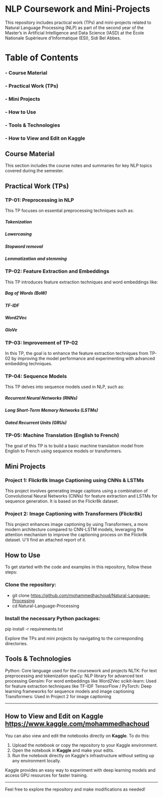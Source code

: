 # NLP Coursework and Mini-Projects
This repository includes practical work (TPs) and mini-projects related to Natural Language Processing (NLP) as part of the second year of the Master’s in Artificial Intelligence and Data Science (IASD) at the École Nationale Supérieure d'Informatique (ESI), Sidi Bel Abbes.

# Table of Contents
### - Course Material
### - Practical Work (TPs)
### - Mini Projects
### - How to Use
### - Tools & Technologies
### - How to View and Edit on Kaggle

## Course Material
This section includes the course notes and summaries for key NLP topics covered during the semester.

## Practical Work (TPs)
### TP-01: Preprocessing in NLP
This TP focuses on essential preprocessing techniques such as:

##### Tokenization
##### Lowercasing
##### Stopword removal
##### Lemmatization and stemming

### TP-02: Feature Extraction and Embeddings
This TP introduces feature extraction techniques and word embeddings like:

##### Bag of Words (BoW)
##### TF-IDF
##### Word2Vec
##### GloVe

### TP-03: Improvement of TP-02
In this TP, the goal is to enhance the feature extraction techniques from TP-02 by improving the model performance and experimenting with advanced embedding techniques.

### TP-04: Sequence Models
This TP delves into sequence models used in NLP, such as:

##### Recurrent Neural Networks (RNNs)
##### Long Short-Term Memory Networks (LSTMs)
##### Gated Recurrent Units (GRUs)

### TP-05: Machine Translation (English to French)
The goal of this TP is to build a basic machine translation model from English to French using sequence models or transformers.

## Mini Projects
### Project 1: Flickr8k Image Captioning using CNNs & LSTMs
This project involves generating image captions using a combination of Convolutional Neural Networks (CNNs) for feature extraction and LSTMs for sequence generation. It is based on the Flickr8k dataset.

### Project 2: Image Captioning with Transformers (Flickr8k)
This project enhances image captioning by using Transformers, a more modern architecture compared to CNN-LSTM models, leveraging the attention mechanism to improve the captioning process on the Flickr8k dataset.
U'll find an attached report of it.

## How to Use
To get started with the code and examples in this repository, follow these steps:

### Clone the repository:

- git clone https://github.com/mohammedhachoud/Natural-Language-Processing
- cd Natural-Language-Processing

### Install the necessary Python packages:

pip install -r requirements.txt

Explore the TPs and mini projects by navigating to the corresponding directories.

## Tools & Technologies

Python: Core language used for the coursework and projects
NLTK: For text preprocessing and tokenization
spaCy: NLP library for advanced text processing
Gensim: For word embeddings like Word2Vec
scikit-learn: Used for feature extraction techniques like TF-IDF
TensorFlow / PyTorch: Deep learning frameworks for sequence models and image captioning
Transformers: Used in Project 2 for image captioning

---

## How to View and Edit on Kaggle https://www.kaggle.com/mohammedhachoud

You can also view and edit the notebooks directly on **Kaggle**. To do this:

1. Upload the notebook or copy the repository to your Kaggle environment.
2. Open the notebook in **Kaggle** and make your edits.
3. Run the notebook directly on Kaggle's infrastructure without setting up any environment locally.

Kaggle provides an easy way to experiment with deep learning models and access GPU resources for faster training.

---

Feel free to explore the repository and make modifications as needed!
